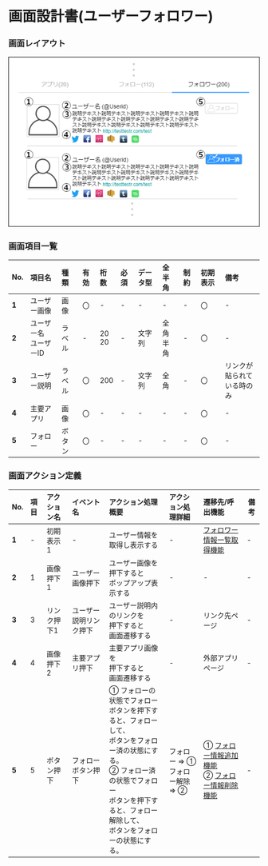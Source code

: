 # 画面設計書(ユーザーフォロワー)

### 画面レイアウト

<span  id="images">![ユーザーフォロワー](../../reference/2_bd/img/2.1.3/sc020/sc023.png "ユーザーフォロワー")</span>

### 画面項目一覧

| No.   | 項目名                   | 種類   | 有効 | 桁数     | 必須 | データ型 | 全半角       | 制約 | 初期表示 | 備考                            |
| :---- | :----------------------- | :----- | :--- | :------- | :--- | :------- | :----------- | :--- | :------- | :------------------------------ |
| **1** | ユーザー画像             | 画像   | 〇   | -        | -    | -        | -            | -    | 〇       | -                               |
| **2** | ユーザー名<br>ユーザーID | ラベル | -    | 20<br>20 | -    | 文字列   | 全角<br>半角 | -    | 〇       | -                               |
| **3** | ユーザー説明             | ラベル | 〇   | 200      | -    | 文字列   | 全角         | -    | 〇       | リンクが貼られて<br/>いる時のみ |
| **4** | 主要アプリ               | 画像   | 〇   | -        | -    | -        | -            | -    | 〇       | -                               |
| **5** | フォロー                 | ボタン | 〇   | -        | -    | -        | -            | -    | 〇       | -                               |

### 画面アクション定義

| No.   | 項目 | アクション名 | イベント名             | アクション処理概要                                      | アクション処理詳細 | 遷移先/呼出機能                                              | 備考 |
| :---- | :--- | :----------- | :--------------------- | :------------------------------------------------------ | :----------------- | :----------------------------------------------------------- | ---- |
| **1** | -    | 初期表示1    | -                      | ユーザー情報を取得し表示する                            | -                  | [フォロワー情報一覧取得機能](../../3_dd/3.3.3.APIDesign.html) | -    |
| **2** | 1    | 画像押下1    | ユーザー画像押下       | ユーザー画像を<br/>押下すると<br>ポップアップ表示する   | -                  | -                                                            | -    |
| **3** | 3    | リンク押下1  | ユーザー説明リンク押下 | ユーザー説明内のリンクを<br/>押下すると<br>画面遷移する | -                  | リンク先ページ                                               | -    |
| **4** | 4    | 画像押下2    | 主要アプリ押下         | 主要アプリ画像を<br/>押下すると<br>画面遷移する         | -                  | 外部アプリページ                                             | -    |
| **5** | 5    | ボタン押下   | フォローボタン押下     | ① フォローの状態でフォロー<br/>ボタンを押下すると、フォローして、<br>ボタンをフォロー済の状態にする。<br>② フォロー済の状態でフォロー<br/>ボタンを押下すると、フォロー解除して、<br>ボタンをフォローの状態にする。 | フォロー => ①<br>フォロー解除 => ② | ① [フォロー情報追加機能](../../3_dd/3.3.3.APIDesign.html)<br>② [フォロー情報削除機能](../../3_dd/3.3.3.APIDesign.html) | -    |
